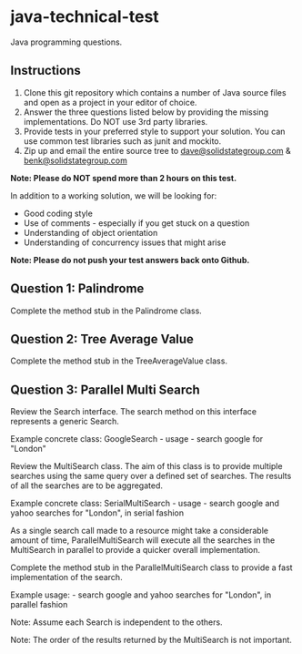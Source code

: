 java-technical-test
===================

Java programming questions.

## Instructions

1. Clone this git repository which contains a number of Java source files and open as a project in your editor of choice.
2. Answer the three questions listed below by providing the missing implementations.  Do NOT use 3rd party libraries.
3. Provide tests in your preferred style to support your solution.  You can use common test libraries such as junit and mockito.
4. Zip up and email the entire source tree to dave@solidstategroup.com & benk@solidstategroup.com

**Note: Please do NOT spend more than 2 hours on this test.**

In addition to a working solution, we will be looking for:

- Good coding style
- Use of comments - especially if you get stuck on a question
- Understanding of object orientation
- Understanding of concurrency issues that might arise

**Note: Please do not push your test answers back onto Github.**

## Question 1: Palindrome

Complete the method stub in the Palindrome class.

## Question 2: Tree Average Value

Complete the method stub in the TreeAverageValue class.

## Question 3: Parallel Multi Search

Review the Search interface.  The search method on this interface represents a generic Search.

Example concrete class: GoogleSearch - usage - search google for "London"

Review the MultiSearch class.  The aim of this class is to provide multiple searches using the same query over a
defined set of searches.  The results of all the searches are to be aggregated.

Example concrete class: SerialMultiSearch - usage - search google and yahoo searches for "London", in serial fashion

As a single search call made to a resource might take a considerable amount of time, ParallelMultiSearch
will execute all the searches in the MultiSearch in parallel to provide a quicker overall implementation.

Complete the method stub in the ParallelMultiSearch class to provide a fast implementation of the search.

Example usage: - search google and yahoo searches for "London", in parallel fashion

Note: Assume each Search is independent to the others.

Note: The order of the results returned by the MultiSearch is not important.

